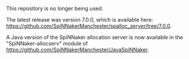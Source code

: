 This repository is no longer being used.

The latest release was version 7.0.0, which is available here: https://github.com/SpiNNakerManchester/spalloc_server/tree/7.0.0.

A Java version of the SpiNNaker allocation server is now available in the "SpiNNaker-allocserv" module of https://github.com/SpiNNakerManchester/JavaSpiNNaker.
